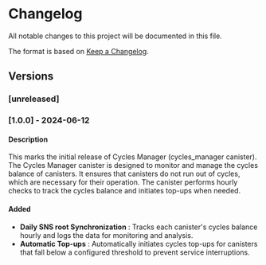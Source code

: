 # Changelog
All notable changes to this project will be documented in this file.

The format is based on [Keep a Changelog](https://keepachangelog.com/en/1.0.0/).

## Versions

### [unreleased]

### [1.0.0] - 2024-06-12

#### Description
This marks the initial release of Cycles Manager (cycles_manager canister). The Cycles Manager canister is designed to monitor and manage the cycles balance of canisters. It ensures that canisters do not run out of cycles, which are necessary for their operation. The canister performs hourly checks to track the cycles balance and initiates top-ups when needed.

#### Added
- **Daily SNS root Synchronization** : Tracks each canister's cycles balance hourly and logs the data for monitoring and analysis.
- **Automatic Top-ups** : Automatically initiates cycles top-ups for canisters that fall below a configured threshold to prevent service interruptions.